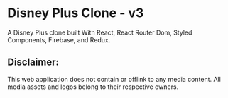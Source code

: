 # Disney Plus Clone - v3

A Disney Plus clone built With React, React Router Dom, Styled Components, Firebase, and Redux.

## Disclaimer:

This web application does not contain or offlink to any media content. All media assets and logos belong to their respective owners.
